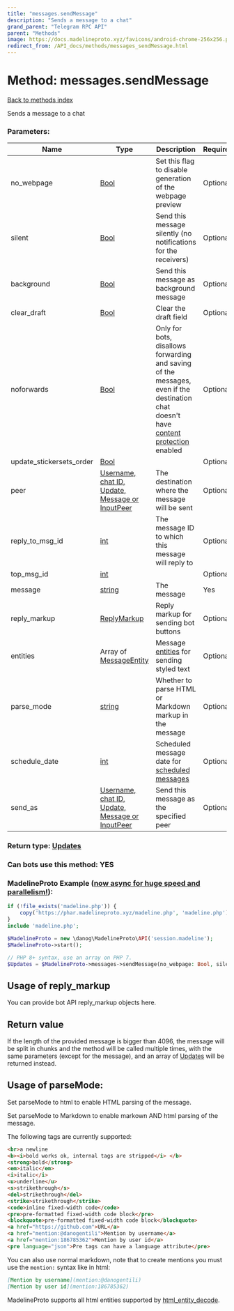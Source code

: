 ```yaml
---
title: "messages.sendMessage"
description: "Sends a message to a chat"
grand_parent: "Telegram RPC API"
parent: "Methods"
image: https://docs.madelineproto.xyz/favicons/android-chrome-256x256.png
redirect_from: /API_docs/methods/messages_sendMessage.html
---
```

# Method: messages.sendMessage
[Back to methods index](index.html)



Sends a message to a chat

### Parameters:

| Name     |    Type       | Description | Required |
|----------|---------------|-------------|----------|
|no\_webpage|[Bool](/API_docs/types/Bool.html) | Set this flag to disable generation of the webpage preview | Optional|
|silent|[Bool](/API_docs/types/Bool.html) | Send this message silently (no notifications for the receivers) | Optional|
|background|[Bool](/API_docs/types/Bool.html) | Send this message as background message | Optional|
|clear\_draft|[Bool](/API_docs/types/Bool.html) | Clear the draft field | Optional|
|noforwards|[Bool](/API_docs/types/Bool.html) | Only for bots, disallows forwarding and saving of the messages, even if the destination chat doesn't have [content protection](https://telegram.org/blog/protected-content-delete-by-date-and-more) enabled | Optional|
|update\_stickersets\_order|[Bool](/API_docs/types/Bool.html) |  | Optional|
|peer|[Username, chat ID, Update, Message or InputPeer](/API_docs/types/InputPeer.html) | The destination where the message will be sent | Optional|
|reply\_to\_msg\_id|[int](/API_docs/types/int.html) | The message ID to which this message will reply to | Optional|
|top\_msg\_id|[int](/API_docs/types/int.html) |  | Optional|
|message|[string](/API_docs/types/string.html) | The message | Yes|
|reply\_markup|[ReplyMarkup](/API_docs/types/ReplyMarkup.html) | Reply markup for sending bot buttons | Optional|
|entities|Array of [MessageEntity](/API_docs/types/MessageEntity.html) | Message [entities](https://core.telegram.org/api/entities) for sending styled text | Optional|
|parse\_mode| [string](/API_docs/types/string.html) | Whether to parse HTML or Markdown markup in the message| Optional |
|schedule\_date|[int](/API_docs/types/int.html) | Scheduled message date for [scheduled messages](https://core.telegram.org/api/scheduled-messages) | Optional|
|send\_as|[Username, chat ID, Update, Message or InputPeer](/API_docs/types/InputPeer.html) | Send this message as the specified peer | Optional|


### Return type: [Updates](/API_docs/types/Updates.html)

### Can bots use this method: **YES**


### MadelineProto Example ([now async for huge speed and parallelism!](https://docs.madelineproto.xyz/docs/ASYNC.html)):


```php
if (!file_exists('madeline.php')) {
    copy('https://phar.madelineproto.xyz/madeline.php', 'madeline.php');
}
include 'madeline.php';

$MadelineProto = new \danog\MadelineProto\API('session.madeline');
$MadelineProto->start();

// PHP 8+ syntax, use an array on PHP 7.
$Updates = $MadelineProto->messages->sendMessage(no_webpage: Bool, silent: Bool, background: Bool, clear_draft: Bool, noforwards: Bool, update_stickersets_order: Bool, peer: InputPeer, reply_to_msg_id: int, top_msg_id: int, message: 'string', reply_markup: ReplyMarkup, entities: [MessageEntity, MessageEntity], parse_mode: 'string', schedule_date: int, send_as: InputPeer, );
```


## Usage of reply_markup

You can provide bot API reply_markup objects here.  



## Return value 

If the length of the provided message is bigger than 4096, the message will be split in chunks and the method will be called multiple times, with the same parameters (except for the message), and an array of [Updates](../types/Updates.html) will be returned instead.



## Usage of parseMode:

Set parseMode to html to enable HTML parsing of the message.  

Set parseMode to Markdown to enable markown AND html parsing of the message.  

The following tags are currently supported:

```html
<br>a newline
<b><i>bold works ok, internal tags are stripped</i> </b>
<strong>bold</strong>
<em>italic</em>
<i>italic</i>
<u>underline</u>
<s>strikethrough</s>
<del>strikethrough</del>
<strike>strikethrough</strike>
<code>inline fixed-width code</code>
<pre>pre-formatted fixed-width code block</pre>
<blockquote>pre-formatted fixed-width code block</blockquote>
<a href="https://github.com">URL</a>
<a href="mention:@danogentili">Mention by username</a>
<a href="mention:186785362">Mention by user id</a>
<pre language="json">Pre tags can have a language attribute</pre>
```

You can also use normal markdown, note that to create mentions you must use the `mention:` syntax like in html:  

```markdown
[Mention by username](mention:@danogentili)
[Mention by user id](mention:186785362)
```

MadelineProto supports all html entities supported by [html_entity_decode](http://php.net/manual/en/function.html-entity-decode.php).
